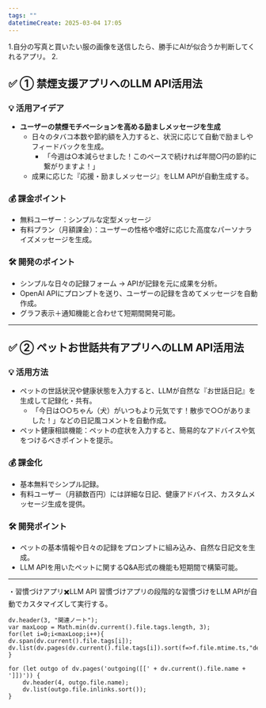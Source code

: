 ```yaml
---
tags: ""
datetimeCreate: 2025-03-04 17:05
---
```

1.自分の写真と買いたい服の画像を送信したら、勝手にAIが似合うか判断してくれるアプリ。
2.

## ✅ **① 禁煙支援アプリへのLLM API活用法**

### 💡 活用アイデア

- **ユーザーの禁煙モチベーションを高める励ましメッセージを生成**
    - 日々のタバコ本数や節約額を入力すると、状況に応じて自動で励ましやフィードバックを生成。
        - 「今週は○本減らせました！このペースで続ければ年間○円の節約に繋がりますよ！」
    - 成果に応じた『応援・励ましメッセージ』をLLM APIが自動生成する。

### 💰 課金ポイント

- 無料ユーザー：シンプルな定型メッセージ
- 有料プラン（月額課金）：ユーザーの性格や嗜好に応じた高度なパーソナライズメッセージを生成。

### 🛠 開発のポイント

- シンプルな日々の記録フォーム → APIが記録を元に成果を分析。
- OpenAI APIにプロンプトを送り、ユーザーの記録を含めてメッセージを自動作成。
- グラフ表示＋通知機能と合わせて短期間開発可能。

---

## ✅ **② ペットお世話共有アプリへのLLM API活用法**

### 💡 活用方法

- ペットの世話状況や健康状態を入力すると、LLMが自然な『お世話日記』を生成して記録化・共有。
    - 「今日は○○ちゃん（犬）がいつもより元気です！散歩で○○がありました！」などの日記風コメントを自動作成。
- ペット健康相談機能：ペットの症状を入力すると、簡易的なアドバイスや気をつけるべきポイントを提示。

### 💰 課金化

- 基本無料でシンプル記録。
- 有料ユーザー（月額数百円）には詳細な日記、健康アドバイス、カスタムメッセージ生成を提供。

### 🛠 開発ポイント

- ペットの基本情報や日々の記録をプロンプトに組み込み、自然な日記文を生成。
- LLM APIを用いたペットに関するQ&A形式の機能も短期間で構築可能。

---

・習慣づけアプリ✖️LLM API
習慣づけアプリの段階的な習慣づけをLLM APIが自動でカスタマイズして実行する。


```dataviewjs
dv.header(3, "関連ノート");
var maxLoop = Math.min(dv.current().file.tags.length, 3);
for(let i=0;i<maxLoop;i++){
dv.span(dv.current().file.tags[i]);
dv.list(dv.pages(dv.current().file.tags[i]).sort(f=>f.file.mtime.ts,"desc").limit(15).file.link);
}

for (let outgo of dv.pages('outgoing([[' + dv.current().file.name + ']])')) {
    dv.header(4, outgo.file.name);
    dv.list(outgo.file.inlinks.sort());
}
```